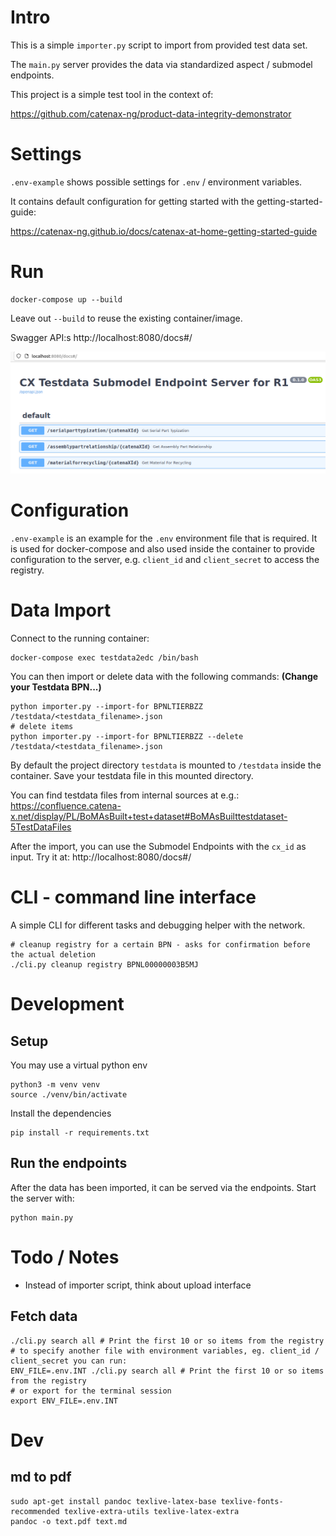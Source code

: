 # Intro
This is a simple `importer.py` script to import from provided test data set.

The `main.py` server provides the data via standardized aspect / submodel endpoints.

This project is a simple test tool in the context of:

https://github.com/catenax-ng/product-data-integrity-demonstrator

# Settings
`.env-example` shows possible settings for `.env` / environment variables.

It contains default configuration for getting started with the getting-started-guide:

https://catenax-ng.github.io/docs/catenax-at-home-getting-started-guide


# Run
```
docker-compose up --build
```

Leave out `--build` to reuse the existing container/image.

Swagger API:s
http://localhost:8080/docs#/

![Swagger API Screenshot](./docs/swagger_api.png)

# Configuration
`.env-example` is an example for the `.env` environment file that is required. It is used for docker-compose and also used inside the container to provide configuration to the server, e.g. `client_id` and `client_secret` to access the registry.

# Data Import
Connect to the running container:
```
docker-compose exec testdata2edc /bin/bash
```
You can then import or delete data with the following commands:
**(Change your Testdata BPN...)**
```
python importer.py --import-for BPNLTIERBZZ /testdata/<testdata_filename>.json
# delete items
python importer.py --import-for BPNLTIERBZZ --delete /testdata/<testdata_filename>.json
```

By default the project directory `testdata` is mounted to `/testdata` inside the container. Save your testdata file in this mounted directory.

You can find testdata files from internal sources at e.g.: https://confluence.catena-x.net/display/PL/BoMAsBuilt+test+dataset#BoMAsBuilttestdataset-5TestDataFiles

After the import, you can use the Submodel Endpoints with the `cx_id` as input. Try it at:
http://localhost:8080/docs#/

# CLI - command line interface
A simple CLI for different tasks and debugging helper with the network.

```
# cleanup registry for a certain BPN - asks for confirmation before the actual deletion
./cli.py cleanup registry BPNL00000003B5MJ
```

# Development
## Setup
You may use a virtual python env
```
python3 -m venv venv
source ./venv/bin/activate
```
Install the dependencies
```
pip install -r requirements.txt
```

## Run the endpoints
After the data has been imported, it can be served via the endpoints. Start the server with:
```
python main.py
```


# Todo / Notes
- Instead of importer script, think about upload interface


## Fetch data
```
./cli.py search all # Print the first 10 or so items from the registry
# to specify another file with environment variables, eg. client_id / client_secret you can run:
ENV_FILE=.env.INT ./cli.py search all # Print the first 10 or so items from the registry
# or export for the terminal session
export ENV_FILE=.env.INT

```

# Dev
## md to pdf
```
sudo apt-get install pandoc texlive-latex-base texlive-fonts-recommended texlive-extra-utils texlive-latex-extra
pandoc -o text.pdf text.md
```
